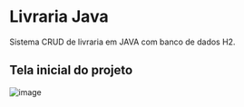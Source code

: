 # Livraria Java
Sistema CRUD de livraria em JAVA com banco de dados H2.


## Tela inicial do projeto
![image](https://github.com/winycios/LivrariaJava/assets/79330086/5ed3c5d6-a056-47b6-90a9-0055649ed998)
